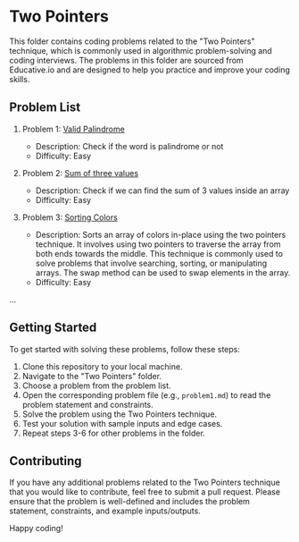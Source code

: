 # Two Pointers

This folder contains coding problems related to the "Two Pointers" technique, which is commonly used in algorithmic problem-solving and coding interviews. The problems in this folder are sourced from Educative.io and are designed to help you practice and improve your coding skills.

## Problem List

1. Problem 1: [Valid Palindrome](valid_palindrome.cpp)
    - Description: Check if the word is palindrome or not
    - Difficulty: Easy

2. Problem 2: [Sum of three values](sum_of_three_values.cpp)
    - Description: Check if we can find the sum of 3 values inside an array
    - Difficulty: Easy

3. Problem 3: [Sorting Colors](sorting_colors.cpp)
    - Description: Sorts an array of colors in-place using the two pointers technique. It involves using two pointers to traverse the array from both ends towards the middle. This technique is commonly used to solve problems that involve searching, sorting, or manipulating arrays. The swap method can be used to swap elements in the array.
    - Difficulty: Easy

...

## Getting Started

To get started with solving these problems, follow these steps:

1. Clone this repository to your local machine.
2. Navigate to the "Two Pointers" folder.
3. Choose a problem from the problem list.
4. Open the corresponding problem file (e.g., `problem1.md`) to read the problem statement and constraints.
5. Solve the problem using the Two Pointers technique.
6. Test your solution with sample inputs and edge cases.
7. Repeat steps 3-6 for other problems in the folder.

## Contributing

If you have any additional problems related to the Two Pointers technique that you would like to contribute, feel free to submit a pull request. Please ensure that the problem is well-defined and includes the problem statement, constraints, and example inputs/outputs.

Happy coding!